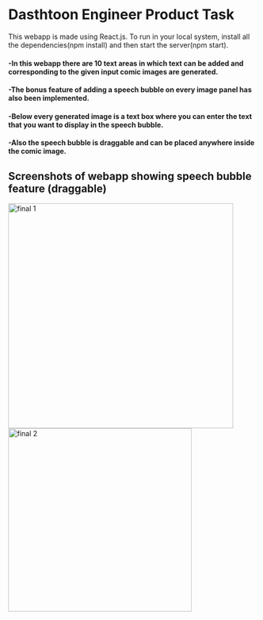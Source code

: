# Dasthtoon Engineer Product Task
This webapp is made using React.js. To run in your local system, install all the dependencies(npm install) and then start the server(npm start).
#### -In this webapp there are 10 text areas in which text can be added and corresponding to the given input comic images are generated. 
#### -The bonus feature of adding a speech bubble on every image panel has also been implemented. 
#### -Below every generated image is a text box where you can enter the text that you want to display in the speech bubble. 
#### -Also the speech bubble is draggable and can be placed anywhere inside the comic image.


## Screenshots of webapp showing speech bubble feature (draggable)
<img width="454" alt="final 1" src="https://github.com/riya7701/Dashtoon_task/assets/84079919/f5dc360a-d559-4475-90a4-8638e54cd56f">

<img width="370" alt="final 2" src="https://github.com/riya7701/Dashtoon_task/assets/84079919/ed27cf44-574e-4e22-b9ad-5875216c340e">



